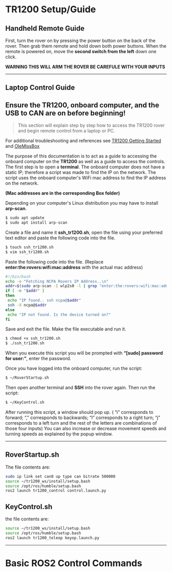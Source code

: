 # TR1200 Setup/Guide

## Handheld Remote Guide

First, turn the rover on by pressing the power button on the back of the rover. Then grab them remote and hold down both power buttons. When the remote is powered on, move the **second switch from the left** down one click. 

**WARNING THIS WILL ARM THE ROVER BE CAREFULE WITH YOUR INPUTS**

---

## Laptop Control Guide

## **Ensure the TR1200, onboard computer, and the USB to CAN are on before beginning!**
>This section will explain step by step how to access the TR1200 rover and begin remote control from a laptop or PC.

For additional troubleshooting and references see [TR1200 Getting Started](https://docs.trossenrobotics.com/tr1200_docs/getting_started.html) and [OleMissBox](https://olemiss.app.box.com/folder/314410283580)


The purpose of this documentation is to act as a guide to accessing the onboard computer on the **TR1200** as well as a guide to access the controls. The first step is to open a **terminal**. The onboard computer does not have a static IP; therefore a script was made to find the IP on the network. The script uses the onboard computer's WiFi mac address to find the IP address on the network.

**(Mac addresses are in the corresponding Box folder)**

Depending on your computer's Linux distribution you may have to install **arp-scan**.

```bash
$ sudo apt update
$ sudo apt install arp-scan
```
Create a file and name it **ssh_tr1200.sh**, open the file using your preferred text editor and paste the following code into the file.

```bash
$ touch ssh_tr1200.sh
$ vim ssh_tr1200.sh
```
Paste the following code into the file. (Replace **enter:the:rovers:wifi:mac:address** with the actual mac address)

```bash
#!/bin/bash
echo -e "Fetching NCPA Rovers IP Address..\n"
addr=$(sudo arp-scan -I wlp2s0 -l | grep "enter:the:rovers:wifi:mac:address" | cut -f1)
if [ -n "$addr" ]
then
 echo "IP found.. ssh ncpa@$addr"
 ssh -X ncpa@$addr
else
 echo "IP not found. Is the device turned on?"
fi
```
Save and exit the file. Make the file executable and run it. 

```bash
$ chmod +x ssh_tr1200.sh
$ ./ssh_tr1200.sh
```
When you execute this script you will be prompted with **“[sudo] password for user:”**, enter the password.

Once you have logged into the onboard computer, run the script:

```bash
$ ~/RoverStartup.sh
```

Then open another terminal and **SSH** into the rover again. Then run the script:

```bash
$ ~/KeyControl.sh
```
After running this script, a window should pop up. ( “i” corresponds to forward;
“,” corresponds to backwards; “l” corresponds to a right turn; “j” corresponds to a left turn and
the rest of the letters are combinations of those four inputs) You can also increase or decrease
movement speeds and turning speeds as explained by the popup window.

---

## RoverStartup.sh
The file contents are:

```bash
sudo ip link set can0 up type can bitrate 500000
source ~/tr1200_ws/install/setup.bash
source /opt/ros/humble/setup.bash
ros2 launch tr1200_control control.launch.py
```

## KeyControl.sh
the file contents are:

```bash
source ~/tr1200_ws/install/setup.bash
source /opt/ros/humble/setup.bash
ros2 launch tr1200_teleop keyop.launch.py
```

---

# Basic ROS2 Control Commands
